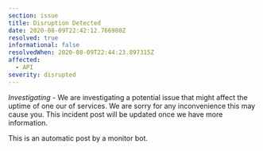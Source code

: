 ```yaml
---
section: issue
title: Disruption Detected
date: 2020-08-09T22:42:12.766980Z
resolved: true
informational: false
resolvedWhen: 2020-08-09T22:44:23.897315Z
affected:
  - API
severity: disrupted
---
```

*Investigating* - We are investigating a potential issue that might affect the uptime of one our of services. We are sorry for any inconvenience this may cause you. This incident post will be updated once we have more information.

This is an automatic post by a monitor bot.
        